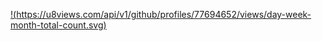 [!(https://u8views.com/api/v1/github/profiles/77694652/views/day-week-month-total-count.svg)](https://u8views.com/github/vherasymenk0)
